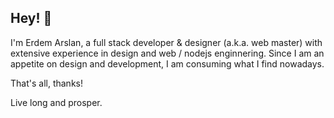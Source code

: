 ## Hey! 🖖

I'm Erdem Arslan, a full stack developer & designer (a.k.a. web master) with extensive experience in design and web / nodejs enginnering.
Since I am an appetite on design and development, I am consuming what I find nowadays.

That's all, thanks!

Live long and prosper.
